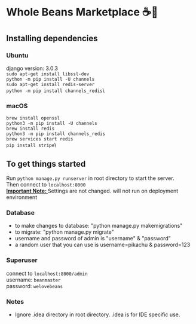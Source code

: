 # Whole Beans Marketplace ☕️🌿

## Installing dependencies
### Ubuntu
django version: 3.0.3\
```sudo apt-get install libssl-dev```\
```python -m pip install -U channels```\
```sudo apt-get install redis-server```\
```python -m pip install channels_redis```\
### macOS
```brew install openssl```\
```python3 -m pip install -U channels```\
```brew install redis```\
```python3 -m pip install channels_redis```\
```brew services start redis```\
```pip install stripe```\

## To get things started
Run ```python manage.py runserver``` in root directory to start the server. <br />
Then connect to ```localhost:8000``` <br />
<u><b>Important Note: </b></u> Settings are not changed. will not run on deployment environment 

### Database
* to make changes to database: "python manage.py makemigrations"
* to migrate: "python manage.py migrate"
* username and password of admin is "username" & "password"
* a random user that you can use is username=pikachu & password=123

### Superuser
connect to ```localhost:8000/admin``` <br />
username: ```beanmaster``` <br />
password: ```welovebeans``` <br />

### Notes
* Ignore .idea directory in root directory. .idea is for IDE specific use.
